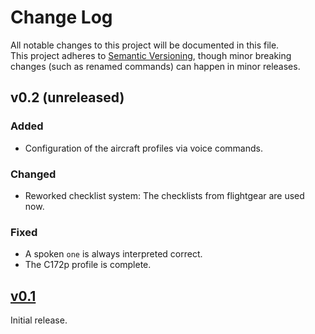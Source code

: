# Change Log

All notable changes to this project will be documented in this file.  
This project adheres to [Semantic Versioning](http://semver.org/), though minor
breaking changes (such as renamed commands) can happen in minor releases.

<!--
tags:
`Added` for new features.
`Changed` for changes in existing functionality.
`Major Changes` for changes in existing functionality which break backward compatibility.
`Deprecated` for once-stable features removed in upcoming releases.
`Removed` for deprecated features removed in this release.
`Fixed` for any bug fixes.
`Security` to invite users to upgrade in case of vulnerabilities.
-->

## v0.2 (unreleased)
### Added
* Configuration of the aircraft profiles via voice commands.
### Changed
* Reworked checklist system: The checklists from flightgear are used now.
### Fixed
* A spoken `one` is always interpreted correct.
* The C172p profile is complete.

## [v0.1](https://github.com/merspieler/flight-gear-copilot/releases/tag/v0.1)
Initial release.
